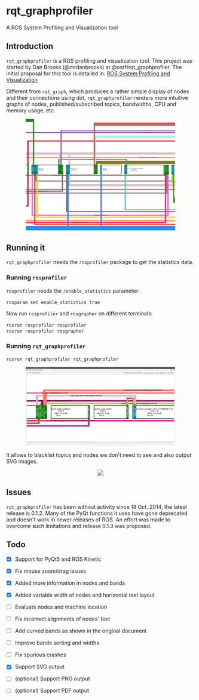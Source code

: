 # rqt_graphprofiler

A ROS System Profiling and Visualization tool

## Introduction
`rqt_graphprofiler` is a ROS profiling and visualization tool. This project was started by Dan Brooks (@mrdanbrooks) at @osrf/rqt_graphprofiler.
The initial proposal for this tool is detailed in: [ROS System Profiling and Visualization](http://nerve.uml.edu/ros-2014/ROS%20System%20Profiling%20and%20Visualization%20-%20Dan%20Brooks.pdf)

Different from `rqt_graph`, which produces a rather simple display of nodes and their connections using dot, `rqt_graphprofiler` renders more intuitive graphs of nodes, published/subscribed topics, bandwidths, CPU and memory usage, etc. 

<div align="center"><img src="docs/images/sample-zoom.png" width="400"/></div>

## Running it
`rqt_graphprofiler` needs the `rosprofiler` package to get the statistics data.

### Running `rosprofiler`
`rosprofiler` needs the `/enable_statistics` parameter:
```
rosparam set enable_statistics true
```

Now run `rosprofiler` and `rosgrapher` on different terminals:
```
rosrun rosprofiler rosprofiler
rosrun rosprofiler rosgrapher
```

### Running `rqt_graphprofiler`
```
rosrun rqt_graphprofiler rqt_graphprofiler
```

<div align="center"><img src="docs/images/rqt_graphprofiler-gui.png" width="400"/></div>

It allows to blacklist topics and nodes we don't need to see and also output SVG images.
<div align="center"><img src="docs/images/sample.svg" width="400"/></div>

## Issues
`rqt_graphprofiler` has been without activity since 18 Oct. 2014, the latest release is 0.1.2.
Many of the PyQt functions it uses have gone deprecated and doesn't work in newer releases of ROS.
An effort was made to overcome such limitations and release 0.1.3 was proposed.

## Todo
- [x] Support for PyQt5 and ROS Kinetic
- [x] Fix mouse zoom/drag issues
- [x] Added more information in nodes and bands
- [x] Added variable width of nodes and horizontal text layout
- [ ] Evaluate nodes and machine location
- [ ] Fix incorrect alignments of nodes' text
- [ ] Add curved bands as shown in the original document
- [ ] Improve bands sorting and widths
- [ ] Fix spurious crashes
- [x] Support SVG output
- [ ] \(optional) Support PNG output
- [ ] \(optional) Support PDF output

